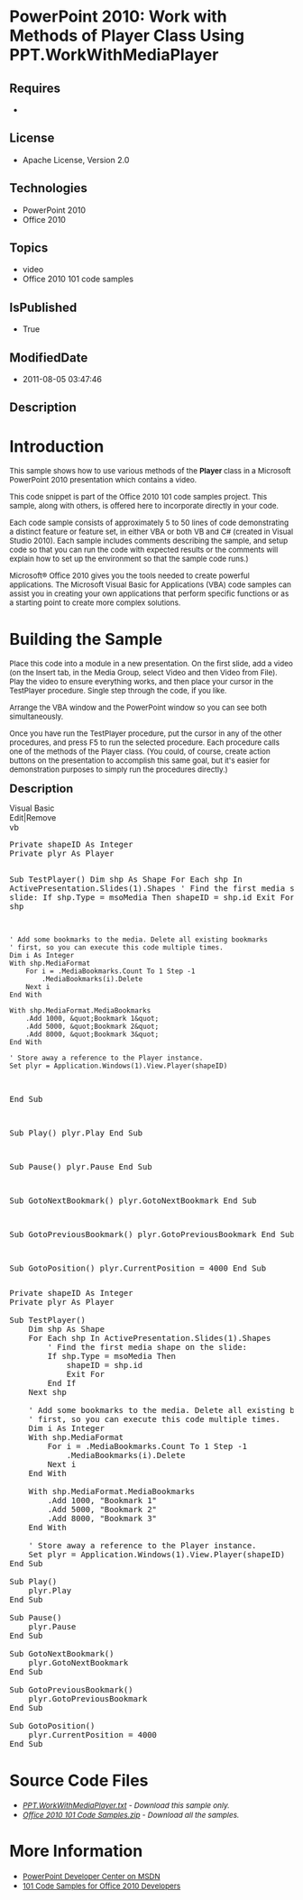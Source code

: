 # PowerPoint 2010: Work with Methods of Player Class Using PPT.WorkWithMediaPlayer
## Requires
* 
## License
* Apache License, Version 2.0
## Technologies
* PowerPoint 2010
* Office 2010
## Topics
* video
* Office 2010 101 code samples
## IsPublished
* True
## ModifiedDate
* 2011-08-05 03:47:46
## Description

<h1>Introduction</h1>
<p><span style="font-size:small">This sample shows how to use various methods of the
<strong>Player </strong>class in a Microsoft PowerPoint 2010 presentation which contains a video.</span></p>
<p><span style="font-size:small">This code snippet is part of the Office 2010 101 code samples project. This sample, along with others, is offered here to incorporate directly in your code.</span></p>
<p><span style="font-size:small">Each code sample consists of approximately 5 to 50 lines of code demonstrating a distinct feature or feature set, in either VBA or both VB and C# (created in Visual Studio 2010). Each sample includes comments describing the
 sample, and setup code so that you can run the code with expected results or the comments will explain how to set up the environment so that the sample code runs.)</span></p>
<p><span style="font-size:small">Microsoft&reg; Office 2010 gives you the tools needed to create powerful applications. The Microsoft Visual Basic for Applications (VBA) code samples can assist you in creating your own applications that perform specific functions
 or as a starting point to create more complex solutions.</span></p>
<h1><span>Building the Sample</span></h1>
<p><span style="font-size:small">Place this code into a module in a new presentation. On the first slide, add a video (on the Insert tab, in the Media Group, select Video and then Video from File). Play the video to ensure everything works, and then place your
 cursor in the TestPlayer procedure. Single step through the code, if you like.</span></p>
<p><span style="font-size:small">Arrange the VBA window and the PowerPoint window so you can see both simultaneously.</span></p>
<p><span style="font-size:small">Once you have run the TestPlayer procedure, put the cursor in any of the other procedures, and press F5 to run the selected procedure. Each procedure calls one of the methods of the Player class. (You could, of course, create
 action buttons on the presentation to accomplish this same goal, but it's easier for demonstration purposes to simply run the procedures directly.)</span></p>
<p><span style="font-size:20px; font-weight:bold">Description</span></p>
<div class="scriptcode">
<div class="pluginEditHolder" pluginCommand="mceScriptCode">
<div class="title"><span>Visual Basic</span></div>
<div class="pluginLinkHolder"><span class="pluginEditHolderLink">Edit</span>|<span class="pluginRemoveHolderLink">Remove</span></div>
<span class="hidden">vb</span>
<pre class="hidden">Private shapeID As Integer
Private plyr As Player

Sub TestPlayer()
    Dim shp As Shape
    For Each shp In ActivePresentation.Slides(1).Shapes
        ' Find the first media shape on the slide:
        If shp.Type = msoMedia Then
            shapeID = shp.id
            Exit For
        End If
    Next shp
   
    ' Add some bookmarks to the media. Delete all existing bookmarks
    ' first, so you can execute this code multiple times.
    Dim i As Integer
    With shp.MediaFormat
        For i = .MediaBookmarks.Count To 1 Step -1
            .MediaBookmarks(i).Delete
        Next i
    End With
   
    With shp.MediaFormat.MediaBookmarks
        .Add 1000, &quot;Bookmark 1&quot;
        .Add 5000, &quot;Bookmark 2&quot;
        .Add 8000, &quot;Bookmark 3&quot;
    End With
   
    ' Store away a reference to the Player instance.
    Set plyr = Application.Windows(1).View.Player(shapeID)
End Sub

Sub Play()
    plyr.Play
End Sub

Sub Pause()
    plyr.Pause
End Sub

Sub GotoNextBookmark()
    plyr.GotoNextBookmark
End Sub

Sub GotoPreviousBookmark()
    plyr.GotoPreviousBookmark
End Sub

Sub GotoPosition()
    plyr.CurrentPosition = 4000
End Sub
</pre>
<div class="preview">
<pre class="vb"><span class="visualBasic__keyword">Private</span>&nbsp;shapeID&nbsp;<span class="visualBasic__keyword">As</span>&nbsp;<span class="visualBasic__keyword">Integer</span>&nbsp;
<span class="visualBasic__keyword">Private</span>&nbsp;plyr&nbsp;<span class="visualBasic__keyword">As</span>&nbsp;Player&nbsp;
&nbsp;
<span class="visualBasic__keyword">Sub</span>&nbsp;TestPlayer()&nbsp;
&nbsp;&nbsp;&nbsp;&nbsp;<span class="visualBasic__keyword">Dim</span>&nbsp;shp&nbsp;<span class="visualBasic__keyword">As</span>&nbsp;Shape&nbsp;
&nbsp;&nbsp;&nbsp;&nbsp;<span class="visualBasic__keyword">For</span>&nbsp;<span class="visualBasic__keyword">Each</span>&nbsp;shp&nbsp;<span class="visualBasic__keyword">In</span>&nbsp;ActivePresentation.Slides(<span class="visualBasic__number">1</span>).Shapes&nbsp;
&nbsp;&nbsp;&nbsp;&nbsp;&nbsp;&nbsp;&nbsp;&nbsp;<span class="visualBasic__com">'&nbsp;Find&nbsp;the&nbsp;first&nbsp;media&nbsp;shape&nbsp;on&nbsp;the&nbsp;slide:</span>&nbsp;
&nbsp;&nbsp;&nbsp;&nbsp;&nbsp;&nbsp;&nbsp;&nbsp;<span class="visualBasic__keyword">If</span>&nbsp;shp.Type&nbsp;=&nbsp;msoMedia&nbsp;<span class="visualBasic__keyword">Then</span>&nbsp;
&nbsp;&nbsp;&nbsp;&nbsp;&nbsp;&nbsp;&nbsp;&nbsp;&nbsp;&nbsp;&nbsp;&nbsp;shapeID&nbsp;=&nbsp;shp.id&nbsp;
&nbsp;&nbsp;&nbsp;&nbsp;&nbsp;&nbsp;&nbsp;&nbsp;&nbsp;&nbsp;&nbsp;&nbsp;<span class="visualBasic__keyword">Exit</span>&nbsp;<span class="visualBasic__keyword">For</span>&nbsp;
&nbsp;&nbsp;&nbsp;&nbsp;&nbsp;&nbsp;&nbsp;&nbsp;<span class="visualBasic__keyword">End</span>&nbsp;<span class="visualBasic__keyword">If</span>&nbsp;
&nbsp;&nbsp;&nbsp;&nbsp;<span class="visualBasic__keyword">Next</span>&nbsp;shp&nbsp;
&nbsp;&nbsp;&nbsp;&nbsp;
&nbsp;&nbsp;&nbsp;&nbsp;<span class="visualBasic__com">'&nbsp;Add&nbsp;some&nbsp;bookmarks&nbsp;to&nbsp;the&nbsp;media.&nbsp;Delete&nbsp;all&nbsp;existing&nbsp;bookmarks</span>&nbsp;
&nbsp;&nbsp;&nbsp;&nbsp;<span class="visualBasic__com">'&nbsp;first,&nbsp;so&nbsp;you&nbsp;can&nbsp;execute&nbsp;this&nbsp;code&nbsp;multiple&nbsp;times.</span>&nbsp;
&nbsp;&nbsp;&nbsp;&nbsp;<span class="visualBasic__keyword">Dim</span>&nbsp;i&nbsp;<span class="visualBasic__keyword">As</span>&nbsp;<span class="visualBasic__keyword">Integer</span>&nbsp;
&nbsp;&nbsp;&nbsp;&nbsp;<span class="visualBasic__keyword">With</span>&nbsp;shp.MediaFormat&nbsp;
&nbsp;&nbsp;&nbsp;&nbsp;&nbsp;&nbsp;&nbsp;&nbsp;<span class="visualBasic__keyword">For</span>&nbsp;i&nbsp;=&nbsp;.MediaBookmarks.Count&nbsp;<span class="visualBasic__keyword">To</span>&nbsp;<span class="visualBasic__number">1</span>&nbsp;<span class="visualBasic__keyword">Step</span>&nbsp;-<span class="visualBasic__number">1</span>&nbsp;
&nbsp;&nbsp;&nbsp;&nbsp;&nbsp;&nbsp;&nbsp;&nbsp;&nbsp;&nbsp;&nbsp;&nbsp;.MediaBookmarks(i).Delete&nbsp;
&nbsp;&nbsp;&nbsp;&nbsp;&nbsp;&nbsp;&nbsp;&nbsp;<span class="visualBasic__keyword">Next</span>&nbsp;i&nbsp;
&nbsp;&nbsp;&nbsp;&nbsp;<span class="visualBasic__keyword">End</span>&nbsp;<span class="visualBasic__keyword">With</span>&nbsp;
&nbsp;&nbsp;&nbsp;&nbsp;
&nbsp;&nbsp;&nbsp;&nbsp;<span class="visualBasic__keyword">With</span>&nbsp;shp.MediaFormat.MediaBookmarks&nbsp;
&nbsp;&nbsp;&nbsp;&nbsp;&nbsp;&nbsp;&nbsp;&nbsp;.Add&nbsp;<span class="visualBasic__number">1000</span>,&nbsp;<span class="visualBasic__string">&quot;Bookmark&nbsp;1&quot;</span>&nbsp;
&nbsp;&nbsp;&nbsp;&nbsp;&nbsp;&nbsp;&nbsp;&nbsp;.Add&nbsp;<span class="visualBasic__number">5000</span>,&nbsp;<span class="visualBasic__string">&quot;Bookmark&nbsp;2&quot;</span>&nbsp;
&nbsp;&nbsp;&nbsp;&nbsp;&nbsp;&nbsp;&nbsp;&nbsp;.Add&nbsp;<span class="visualBasic__number">8000</span>,&nbsp;<span class="visualBasic__string">&quot;Bookmark&nbsp;3&quot;</span>&nbsp;
&nbsp;&nbsp;&nbsp;&nbsp;<span class="visualBasic__keyword">End</span>&nbsp;<span class="visualBasic__keyword">With</span>&nbsp;
&nbsp;&nbsp;&nbsp;&nbsp;
&nbsp;&nbsp;&nbsp;&nbsp;<span class="visualBasic__com">'&nbsp;Store&nbsp;away&nbsp;a&nbsp;reference&nbsp;to&nbsp;the&nbsp;Player&nbsp;instance.</span>&nbsp;
&nbsp;&nbsp;&nbsp;&nbsp;<span class="visualBasic__keyword">Set</span>&nbsp;plyr&nbsp;=&nbsp;Application.Windows(<span class="visualBasic__number">1</span>).View.Player(shapeID)&nbsp;
<span class="visualBasic__keyword">End</span>&nbsp;<span class="visualBasic__keyword">Sub</span>&nbsp;
&nbsp;
<span class="visualBasic__keyword">Sub</span>&nbsp;Play()&nbsp;
&nbsp;&nbsp;&nbsp;&nbsp;plyr.Play&nbsp;
<span class="visualBasic__keyword">End</span>&nbsp;<span class="visualBasic__keyword">Sub</span>&nbsp;
&nbsp;
<span class="visualBasic__keyword">Sub</span>&nbsp;Pause()&nbsp;
&nbsp;&nbsp;&nbsp;&nbsp;plyr.Pause&nbsp;
<span class="visualBasic__keyword">End</span>&nbsp;<span class="visualBasic__keyword">Sub</span>&nbsp;
&nbsp;
<span class="visualBasic__keyword">Sub</span>&nbsp;GotoNextBookmark()&nbsp;
&nbsp;&nbsp;&nbsp;&nbsp;plyr.GotoNextBookmark&nbsp;
<span class="visualBasic__keyword">End</span>&nbsp;<span class="visualBasic__keyword">Sub</span>&nbsp;
&nbsp;
<span class="visualBasic__keyword">Sub</span>&nbsp;GotoPreviousBookmark()&nbsp;
&nbsp;&nbsp;&nbsp;&nbsp;plyr.GotoPreviousBookmark&nbsp;
<span class="visualBasic__keyword">End</span>&nbsp;<span class="visualBasic__keyword">Sub</span>&nbsp;
&nbsp;
<span class="visualBasic__keyword">Sub</span>&nbsp;GotoPosition()&nbsp;
&nbsp;&nbsp;&nbsp;&nbsp;plyr.CurrentPosition&nbsp;=&nbsp;<span class="visualBasic__number">4000</span>&nbsp;
<span class="visualBasic__keyword">End</span>&nbsp;<span class="visualBasic__keyword">Sub</span>&nbsp;
</pre>
</div>
</div>
</div>
<h1><span>Source Code Files</span></h1>
<ul>
<li><span style="font-size:small"><em><em><a id="26181" href="/site/view/file/26181/1/PPT.WorkWithMediaPlayer.txt">PPT.WorkWithMediaPlayer.txt</a>&nbsp;- Download this sample only.<br>
</em></em></span></li><li><span style="font-size:small"><em><em><a id="26182" href="/site/view/file/26182/1/Office%202010%20101%20Code%20Samples.zip">Office 2010 101 Code Samples.zip</a>&nbsp;- Download all the samples.</em></em></span>
</li></ul>
<h1>More Information</h1>
<ul>
<li><span style="font-size:small"><a href="http://msdn.microsoft.com/en-us/office/aa905465">PowerPoint Developer Center on MSDN</a></span>
</li><li><span style="font-size:small"><a href="http://msdn.microsoft.com/en-us/office/hh360994">101 Code Samples for Office 2010 Developers</a></span>
</li></ul>
